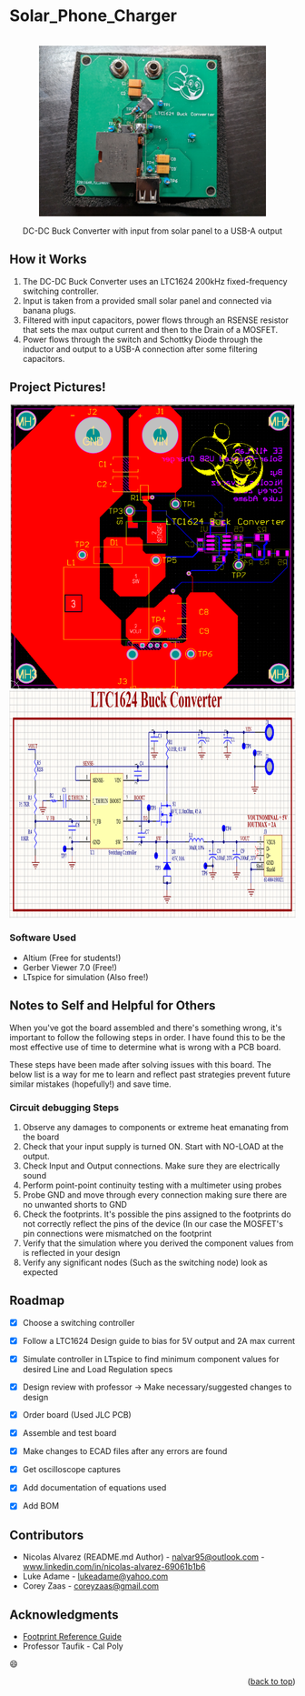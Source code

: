 # Solar_Phone_Charger


<!-- PROJECT LOGO -->
<br />
<div align="center">
  <a href="https://github.com/NA-varez/Solar_Phone_Charger">
    <img src="images/1.jpg" alt="1" width="400" height="300">
  </a>

  <p align="center">
    DC-DC Buck Converter with input from solar panel to a USB-A output
    <br />
  </p>
</div>


<!-- USAGE EXAMPLES -->
## How it Works
1. The DC-DC Buck Converter uses an LTC1624 200kHz fixed-frequency switching controller. 
2. Input is taken from a provided small solar panel and connected via banana plugs. 
3. Filtered with input capacitors, power flows through an RSENSE resistor that sets the max output current and then to the Drain of a MOSFET. 
4. Power flows through the switch and Schottky Diode through the inductor and output to a USB-A connection after some filtering capacitors.

<!-- ABOUT THE PROJECT -->
## Project Pictures!

<div align="center">
  <a href="https://github.com/NA-varez/Solar_Phone_Charger">
    <img src="images/2.png" alt="2" width="500" height="500">
  </a>
</div>

<div align="center">
  <a href="https://github.com/NA-varez/Solar_Phone_Charger">
    <img src="images/3.png" alt="3" width="800" height="400">
  </a>
</div>


### Software Used

* Altium (Free for students!)
* Gerber Viewer 7.0 (Free!)
* LTspice for simulation (Also free!)

## Notes to Self and Helpful for Others

When you've got the board assembled and there's something wrong, it's important to follow the following steps in order. 
I have found this to be the most effective use of time to determine what is wrong with a PCB board. 

These steps have been made after solving issues with this board. The below list is a way for me to learn and reflect past
strategies prevent future similar mistakes (hopefully!) and save time.

### Circuit debugging Steps
1. Observe any damages to components or extreme heat emanating from the board
2. Check that your input supply is turned ON. Start with NO-LOAD at the output.
3. Check Input and Output connections. Make sure they are electrically sound
4. Perform point-point continuity testing with a multimeter using probes
5. Probe GND and move through every connection making sure there are no unwanted shorts to GND
6. Check the footprints. It's possible the pins assigned to the footprints do not correctly reflect the pins of the device (In our case the MOSFET's pin connections were mismatched on the footprint
7. Verify that the simulation where you derived the component values from is reflected in your design
8. Verify any significant nodes (Such as the switching node) look as expected


<!-- ROADMAP -->
## Roadmap

- [X] Choose a switching controller
- [x] Follow a LTC1624 Design guide to bias for 5V output and 2A max current
- [X] Simulate controller in LTspice to find minimum component values for desired Line and Load Regulation specs
- [X] Design review with professor -> Make necessary/suggested changes to design
- [X] Order board (Used JLC PCB)
- [X] Assemble and test board
- [X] Make changes to ECAD files after any errors are found
- [X] Get oscilloscope captures
- [X] Add documentation of equations used
- [X] Add BOM


<!-- CONTACT -->
## Contributors

* Nicolas Alvarez (README.md Author) - nalvar95@outlook.com - www.linkedin.com/in/nicolas-alvarez-69061b1b6
* Luke Adame - lukeadame@yahoo.com
* Corey Zaas - coreyzaas@gmail.com



<!-- ACKNOWLEDGMENTS -->
## Acknowledgments

* [Footprint Reference Guide](https://www.slideshare.net/abishus/smt-notes)
* Professor Taufik - Cal Poly

:smile:

<p align="right">(<a href="#readme-top">back to top</a>)</p>


